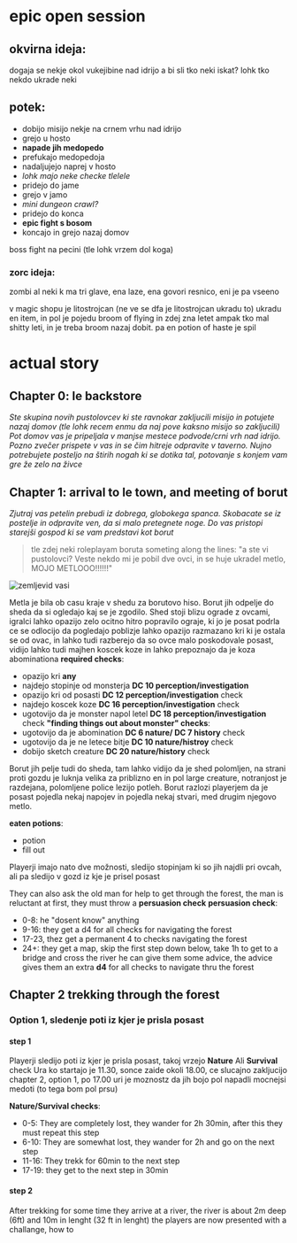 # epic open session

## okvirna ideja:
dogaja se nekje okol vukejibine nad idrijo
a bi sli tko neki iskat?
lohk tko nekdo ukrade neki


## potek:
- dobijo misijo nekje na crnem vrhu nad idrijo
- grejo u hosto
- **napade jih medopedo**
- prefukajo medopedoja
- nadaljujejo naprej v hosto
- *lohk majo neke checke tlelele*
- pridejo do jame
- grejo v jamo
- *mini dungeon crawl?*
- pridejo do konca
- **epic fight s bosom**
- koncajo in grejo nazaj domov

boss fight na pecini (tle lohk vrzem dol koga)

### zorc ideja:
zombi al neki k ma tri glave, ena laze, ena govori resnico, eni je pa vseeno

v magic shopu je litostrojcan (ne ve se dfa je litostrojcan ukradu to) ukradu en item, in pol je pojedu broom of flying
in zdej zna letet ampak tko mal shitty leti, in je treba broom nazaj dobit. pa en potion of haste je spil




# actual story

## Chapter 0: le backstore
*Ste skupina novih pustolovcev ki ste ravnokar zakljucili misijo in potujete nazaj domov (tle lohk recem enmu da naj pove kaksno misijo so zakljucili)
Pot domov vas je pripeljala v manjse mestece podvode/crni vrh nad idrijo.
Pozno zvečer prispete v vas in se čim hitreje odpravite v taverno. Nujno potrebujete posteljo na štirih nogah ki se dotika tal, potovanje s konjem vam gre že zelo na živce*


## Chapter 1: arrival to le town, and meeting of borut
*Zjutraj vas petelin prebudi iz dobrega, globokega spanca. Skobacate se iz postelje in odpravite ven, da si malo pretegnete noge. Do vas pristopi starejši gospod ki se vam predstavi kot borut*
> tle zdej neki roleplayam boruta someting along the lines: "a ste vi pustolovci? Veste nekdo mi je pobil dve ovci, in se huje ukradel metlo, MOJO METLOOO!!!!!!"

![zemljevid vasi](lily_pole.png)

Metla je bila ob casu kraje v shedu za borutovo hiso. Borut jih odpelje do sheda da si ogledajo kaj se je zgodilo. Shed stoji blizu ograde z ovcami, igralci lahko opazijo zelo ocitno hitro popravilo ograje, ki jo je posat podrla
ce se odlocijo da pogledajo poblizje lahko opazijo razmazano kri ki je ostala se od ovac, in lahko tudi razberejo da so ovce malo poskodovale posast, vidijo lahko tudi majhen koscek koze in lahko prepoznajo da je koza abominationa
**required checks**:
- opazijo kri **any**
- najdejo stopinje od monsterja **DC 10 perception/investigation**
- opazijo kri od posasti **DC 12 perception/investigation** check
- najdejo koscek koze **DC 16 perception/investigation** check
- ugotovijo da je monster napol letel **DC 18 perception/investigation** check
**"finding things out about monster" checks**:
- ugotovijo da je abomination **DC 6 nature/ DC 7 history** check
- ugotovijo da je ne letece bitje **DC 10 nature/histroy** check  
- dobijo sketch creature **DC 20 nature/history** check

Borut jih pelje tudi do sheda, tam lahko vidijo da je shed polomljen, na strani proti gozdu je luknja velika za priblizno en in pol large creature, notranjost je razdejana, polomljene police lezijo potleh. 
Borut razlozi playerjem da je posast pojedla nekaj napojev in pojedla nekaj stvari, med drugim njegovo metlo.

**eaten potions**:
- potion
- fill out

Playerji imajo nato dve možnosti, sledijo stopinjam ki so jih najdli pri ovcah, ali pa sledijo v gozd iz kje je prisel posast

They can also ask the old man for help to get through the forest, the man is reluctant at first, they must throw a **persuasion check**
**persuasion check**:
- 0-8: he "dosent know" anything
- 9-16: they get a d4 for all checks for navigating the forest
- 17-23, thez get a permanent 4 to checks navigating the forest
- 24+: they get a map, skip the first step down below, take 1h to get to a bridge and cross the river 
he can give them some advice, the advice gives them an extra **d4** for all checks to navigate thru the forest

## Chapter 2 trekking through the forest

### Option 1, sledenje poti iz kjer je prisla posast
#### step 1

Playerji sledijo poti iz kjer je prisla posast, takoj vrzejo **Nature** Ali **Survival** check
Ura ko startajo je 11.30, sonce zaide okoli 18.00, ce slucajno zakljucijo chapter 2, option 1, po 17.00 uri je moznostz da jih bojo pol napadli mocnejsi medoti (to tega bom pol prsu)

**Nature/Survival checks**:
- 0-5: They are completely lost, they wander for 2h 30min, after this they must repeat this step
- 6-10: They are somewhat lost, they wander for 2h and go on the next step
- 11-16: They trekk for 60min to the next step
- 17-19: they get to the next step in 30min

#### step 2

After trekking for some time they arrive at a river, the river is about 2m deep (6ft) and 10m in lenght (32 ft in lenght)
the players are now presented with a challange, how to 
